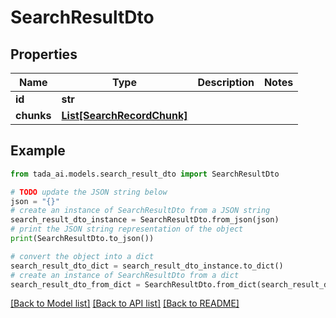 # SearchResultDto


## Properties

Name | Type | Description | Notes
------------ | ------------- | ------------- | -------------
**id** | **str** |  | 
**chunks** | [**List[SearchRecordChunk]**](SearchRecordChunk.md) |  | 

## Example

```python
from tada_ai.models.search_result_dto import SearchResultDto

# TODO update the JSON string below
json = "{}"
# create an instance of SearchResultDto from a JSON string
search_result_dto_instance = SearchResultDto.from_json(json)
# print the JSON string representation of the object
print(SearchResultDto.to_json())

# convert the object into a dict
search_result_dto_dict = search_result_dto_instance.to_dict()
# create an instance of SearchResultDto from a dict
search_result_dto_from_dict = SearchResultDto.from_dict(search_result_dto_dict)
```
[[Back to Model list]](../README.md#documentation-for-models) [[Back to API list]](../README.md#documentation-for-api-endpoints) [[Back to README]](../README.md)


